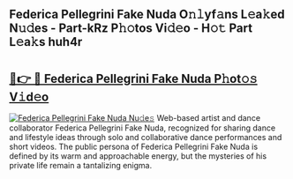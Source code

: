 ## Federica Pellegrini Fake Nuda O𝚗𝚕yf𝚊ns L𝚎a𝚔ed N𝚞𝚍es - Part-kRz P𝚑𝚘tos Vi𝚍𝚎o - H𝚘𝚝 Part L𝚎a𝚔s huh4r

# <h2><a href="http://kfay8u.oniu.top/?m=Federica+Pellegrini+Fake+Nuda">🔗👉 🔴 Federica Pellegrini Fake Nuda P𝚑ot𝚘𝚜 V𝚒d𝚎o</a></h2>

[![Federica Pellegrini Fake Nuda Nu𝚍e𝚜](https://i.imgur.com/0qMVB7G.gif)](http://kfay8u.oniu.top/?m=Federica+Pellegrini+Fake+Nuda)
Web-based artist and dance collaborator Federica Pellegrini Fake Nuda, recognized for sharing dance and lifestyle ideas through solo and collaborative dance performances and short videos. The public persona of Federica Pellegrini Fake Nuda is defined by its warm and approachable energy, but the mysteries of his private life remain a tantalizing enigma.  
